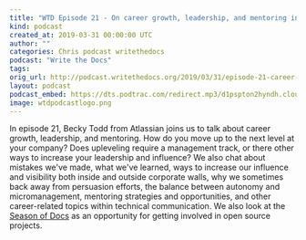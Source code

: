 ```yaml
---
title: "WTD Episode 21 - On career growth, leadership, and mentoring in Tech Writing "
kind: podcast
created_at: 2019-03-31 00:00:00 UTC
author: ""
categories: Chris podcast writethedocs
podcast: "Write the Docs"
tags: 
orig_url: http://podcast.writethedocs.org/2019/03/31/episode-21-career-growth-leadership-mentoring-technical-writing/
layout: podcast
podcast_embed: https://dts.podtrac.com/redirect.mp3/d1pspton2hyndh.cloudfront.net/wtd_episode_21_career_growth.mp3
image: wtdpodcastlogo.png
---
```

In episode 21, Becky Todd from Atlassian joins us to talk about career growth, leadership, and mentoring. How do you move up to the next level at your company? Does upleveling require a management track, or there other ways to increase your leadership and influence? We also chat about mistakes we've made, what we've learned, ways to increase our influence and visibility both inside and outside corporate walls, why we sometimes back away from persuasion efforts, the balance between autonomy and micromanagement, mentoring strategies and opportunities, and other career-related topics within technical communication. We also look at the [Season of Docs](https://developers.google.com/season-of-docs/) as an opportunity for getting involved in open source projects.
